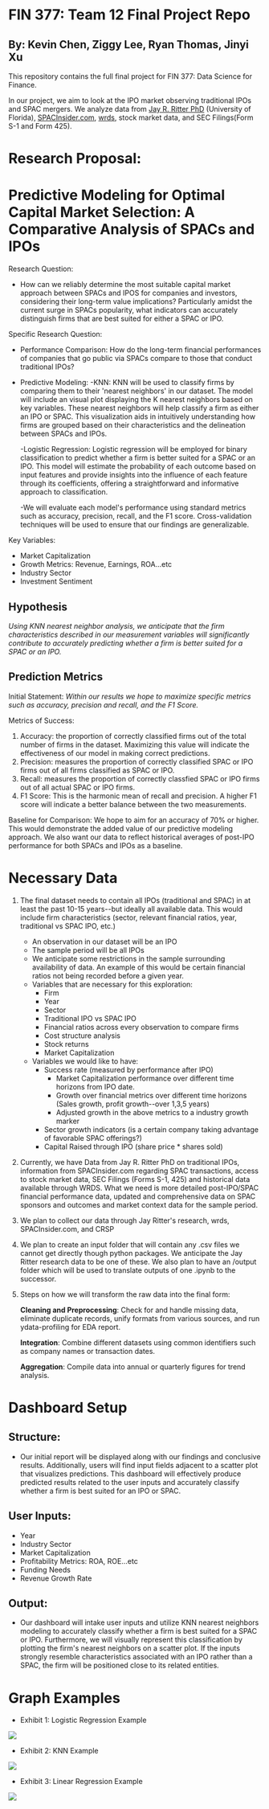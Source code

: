 # FIN 377: Team 12 Final Project Repo
## By: Kevin Chen, Ziggy Lee, Ryan Thomas, Jinyi Xu

This repository contains the full final project for FIN 377: Data Science for Finance.

In our project, we aim to look at the IPO market observing traditional IPOs and SPAC mergers. We analyze data from [Jay R. Ritter PhD](https://site.warrington.ufl.edu/ritter/) (University of Florida), [SPACInsider.com](https://www.spacinsider.com/), [wrds](https://wrds-www.wharton.upenn.edu/), stock market data, and SEC Filings(Form S-1 and Form 425). 

# Research Proposal: 
# Predictive Modeling for Optimal Capital Market Selection: A Comparative Analysis of SPACs and IPOs

Research Question:

- How can we reliably determine the most suitable capital market approach between SPACs and IPOS for companies and investors, considering their long-term value implications? Particularly amidst the current surge in SPACs popularity, what indicators can accurately distinguish firms that are best suited for either a SPAC or IPO. 
 

Specific Research Question:
- Performance Comparison: How do the long-term financial performances of companies that go public via SPACs compare to those that conduct traditional IPOs? 
- Predictive Modeling: 
    -KNN: KNN will be used to classify firms by comparing them to their 'nearest neighbors' in our dataset. The model will include an visual plot displaying the K nearest neighbors based on key variables. These nearest neighbors will help classify a firm as either an IPO or SPAC. This visualization aids in intuitively understanding how firms are grouped based on their characteristics and the delineation between SPACs and IPOs.

    -Logistic Regression: Logistic regression will be employed for binary classification to predict whether a firm is better suited for a SPAC or an IPO. This model will estimate the probability of each outcome based on input features and provide insights into the influence of each feature through its coefficients, offering a straightforward and informative approach to classification.

    -We will evaluate each model's performance using standard metrics such as accuracy, precision, recall, and the F1 score. Cross-validation techniques will be used to ensure that our findings are generalizable.

Key Variables: 
- Market Capitalization
- Growth Metrics: Revenue, Earnings, ROA...etc
- Industry Sector
- Investment Sentiment

## Hypothesis

*Using KNN nearest neighbor analysis, we anticipate that the firm characteristics described in our measurement variables will significantly contribute to accurately predicting whether a firm is better suited for a SPAC or an IPO.*

## Prediction Metrics

Initial Statement:
*Within our results we hope to maximize specific metrics such as accuracy, precision and recall, and the F1 Score.*

Metrics of Success:
1. Accuracy: the proportion of correctly classified firms out of the total number of firms in the dataset. Maximizing this value will indicate the effectiveness of our model in making correct predictions.
2. Precision: measures the proportion of correctly classified SPAC or IPO firms out of all firms classified as SPAC or IPO. 
3. Recall: measures the proportion of correctly classfied SPAC or IPO firms out of all actual SPAC or IPO firms. 
4. F1 Score: This is the harmonic mean of recall and precision. A higher F1 score will indicate a better balance between the two measurements. 

Baseline for Comparison: We hope to aim for an accuracy of 70% or higher. This would demonstrate the added value of our predictive modeling approach. We also want our data to reflect historical averages of post-IPO performance for both SPACs and IPOs as a baseline.

# Necessary Data

1. The final dataset needs to contain all IPOs (traditional and SPAC) in at least the past 10-15 years--but ideally all available data. This would include firm characteristics (sector, relevant financial ratios, year, traditional vs SPAC IPO, etc.)
    - An observation in our dataset will be an IPO
    - The sample period will be all IPOs
    - We anticipate some restrictions in the sample surrounding availability of data. An example of this would be certain financial ratios not being recorded before a given year.
    - Variables that are necessary for this exploration:
        - Firm
        - Year
        - Sector
        - Traditional IPO vs SPAC IPO
        - Financial ratios across every observation to compare firms
        - Cost structure analysis
        - Stock returns
        - Market Capitalization
    - Variables we would like to have:
        - Success rate (measured by performance after IPO)
            - Market Capitalization performance over different time horizons from IPO date.
            - Growth over financial metrics over different time horizons (Sales growth, profit growth--over 1,3,5 years)
            - Adjusted growth in the above metrics to a industry growth marker
        - Sector growth indicators (is a certain company taking advantage of favorable SPAC offerings?)
        - Capital Raised through IPO (share price * shares sold)

2. Currently, we have Data from Jay R. Ritter PhD on traditional IPOs, information from SPACInsider.com regarding SPAC transactions, access to stock market data, SEC Filings (Forms S-1, 425) and historical data available through WRDS. What we need is more detailed post-IPO/SPAC financial performance data, updated and comprehensive data on SPAC sponsors and outcomes and market context data for the sample period.

3. We plan to collect our data through Jay Ritter's research, wrds, SPACInsider.com, and CRSP

4. We plan to create an input folder that will contain any .csv files we cannot get directly though python packages. We anticipate the Jay Ritter research data to be one of these. We also plan to have an /output folder which will be used to translate outputs of one .ipynb to the successor.

5. Steps on how we will transform the raw data into the final form: 

    **Cleaning and Preprocessing**: Check for and handle missing data, eliminate duplicate records, unify formats from various sources, and run ydata-profiling for EDA report.

    **Integration**: Combine different datasets using common identifiers such as company names or transaction dates.

    **Aggregation**: Compile data into annual or quarterly figures for trend analysis.

# Dashboard Setup
## Structure: 
- Our initial report will be displayed along with our findings and conclusive results. Additionally, users will find input fields adjacent to a scatter plot that visualizes predictions. This dashboard will effectively produce predicted results related to the user inputs and accurately classify whether a firm is best suited for an IPO or SPAC. 
## User Inputs: 
- Year
- Industry Sector
- Market Capitalization
- Profitability Metrics: ROA, ROE...etc
- Funding Needs
- Revenue Growth Rate
## Output: 
- Our dashboard will intake user inputs and utilize KNN nearest neighbors modeling to accurately classify whether a firm is best suited for a SPAC or IPO. Furthermore, we will visually represent this classification by plotting the firm's nearest neighbors on a scatter plot.  If the inputs strongly resemble characteristics associated with an IPO rather than a SPAC, the firm will be positioned close to its related entities. 


# Graph Examples
- Exhibit 1: Logistic Regression Example
<img src="images/ProposalGraph1.png"/>

- Exhibit 2: KNN Example
<img src="images/KNN.png"/>

- Exhibit 3: Linear Regression Example
<img src="images/LinearRegression.png"/>